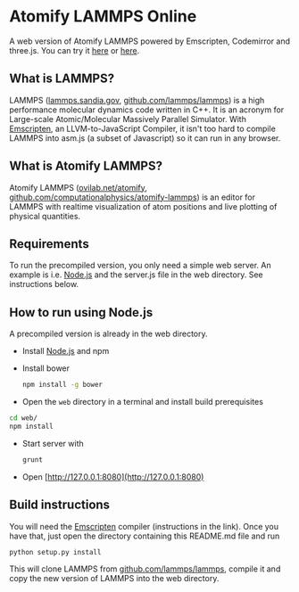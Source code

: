 # Atomify LAMMPS Online
A web version of Atomify LAMMPS powered by Emscripten, Codemirror and three.js. You can try it [here](http://folk.uio.no/anderhaf/lammps-web/) or [here](http://editor.lammps.org).

## What is LAMMPS? ##
LAMMPS ([lammps.sandia.gov](http://lammps.sandia.gov), [github.com/lammps/lammps](https://github.com/lammps/lammps)) is a high performance molecular dynamics code written in C++. It is an acronym for Large-scale Atomic/Molecular Massively Parallel Simulator. With [Emscripten](http://kripken.github.io/emscripten-site/), an LLVM-to-JavaScript Compiler, it isn't too hard to compile LAMMPS into asm.js (a subset of Javascript) so it can run in any browser.

## What is Atomify LAMMPS? ##
Atomify LAMMPS ([ovilab.net/atomify](http://ovilab.net/projects/atomify-lammps/), [github.com/computationalphysics/atomify-lammps](https://github.com/computationalphysics/atomify-lammps)) is an editor for LAMMPS with realtime visualization of atom positions and live plotting of physical quantities. 

## Requirements ##
To run the precompiled version, you only need a simple web server. An example is i.e. [Node.js](https://nodejs.org/en/) and the server.js file in the web directory. See instructions below.

## How to run using Node.js ##
A precompiled version is already in the web directory. 
* Install [Node.js](https://nodejs.org/en/) and npm
* Install bower

  ```bash
  npm install -g bower
  ```
* Open the `web` directory in a terminal and install build prerequisites

 ```bash
 cd web/
 npm install
 ```

* Start server with

  ```bash
  grunt
  ```
  
* Open [http://127.0.0.1:8080](http://127.0.0.1:8080)

## Build instructions ##
You will need the [Emscripten](http://kripken.github.io/emscripten-site/) compiler (instructions in the link). Once you have that, just open the directory containing this README.md file and run

```bash
python setup.py install
```

This will clone LAMMPS from [github.com/lammps/lammps](https://github.com/lammps/lammps), compile it and copy the new version of LAMMPS into the web directory. 
